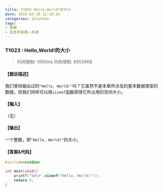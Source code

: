 ```yaml
---
title: T1023 Hello,World!的大小
date: 2019-03-10 12:19:24
categories: Solution
tags:
- 题解
- 信息学奥赛一本通
---
```


### T1023 : Hello,World!的大小

> 时间限制: $1000 \text{ms}$ 内存限制: $65536 \text{KB}$

<!-- more -->

#### 【题目描述】

我们曾经输出过的`"Hello, World!"`吗？它虽然不是本章所涉及的基本数据类型的数据，但我们同样可以用`sizeof`函数获得它所占用的空间大小。

#### 【输入】

（无）

#### 【输出】

一个整数，即`"Hello, World!"`的大小。

#### 【答案&代码】

```cpp
#include<cstdio>

int main(void){
    printf("%d\n",sizeof("Hello, World!"));
    return 0;
}
```
